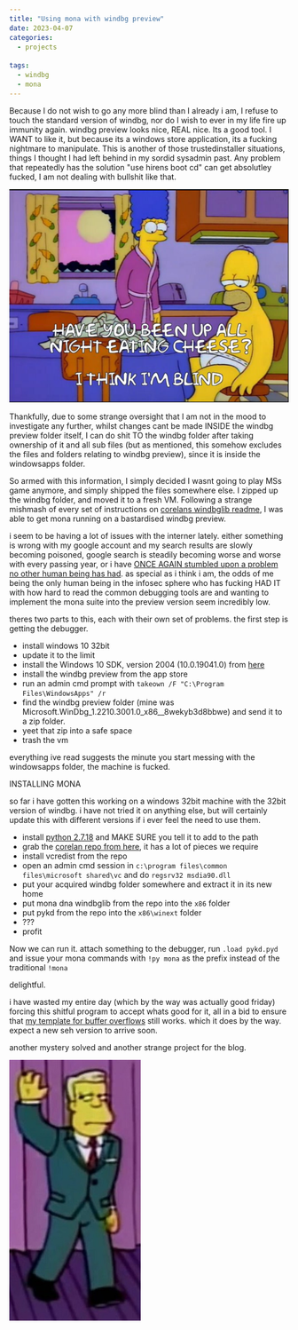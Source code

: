 ```yaml
---
title: "Using mona with windbg preview"
date: 2023-04-07
categories:
  - projects
  
tags:
  - windbg
  - mona
---
```

Because I do not wish to go any more blind than I already i am, I refuse to touch the standard version of windbg, nor do I wish to ever in my life fire up immunity again. windbg preview looks nice, REAL nice. Its a good tool. I WANT to like it, but because its a windows store application, its a fucking nightmare to manipulate. This is another of those trustedinstaller situations, things I thought I had left behind in my sordid sysadmin past. Any problem that repeatedly has the solution "use hirens boot cd" can get absolutley fucked, I am not dealing with bullshit like that.

![blind](/assets/images/mona/cheese.png)

Thankfully, due to some strange oversight that I am not in the mood to investigate any further, whilst changes cant be made INSIDE the windbg preview folder itself, I can do shit TO the windbg folder after taking ownership of it and all sub files (but as mentioned, this somehow excludes the files and folders relating to windbg preview), since it is inside the windowsapps folder. 

So armed with this information, I simply decided I wasnt going to play MSs game anymore, and simply shipped the files somewhere else. I zipped up the windbg folder, and moved it to a fresh VM. Following a strange mishmash of every set of instructions on [corelans windbglib readme](https://github.com/corelan/windbglib), I was able to get mona running on a bastardised windbg preview.

i seem to be having a lot of issues with the interner lately. either something is wrong with my google account and my search results are slowly becoming poisoned, google search is steadily becoming worse and worse with every passing year, or i have [ONCE AGAIN stumbled upon a problem no other human being has had](https://onecloudemoji.github.io/projects/model-location/). as special as i think i am, the odds of me being the only human being in the infosec sphere who has fucking HAD IT with how hard to read the common debugging tools are and wanting to implement the mona suite into the preview version seem incredibly low. 

theres two parts to this, each with their own set of problems. the first step is getting the debugger.

- install windows 10 32bit
- update it to the limit
- install the Windows 10 SDK, version 2004 (10.0.19041.0) from [here](https://go.microsoft.com/fwlink/?linkid=2120735)
- install the windbg preview from the app store
- run an admin cmd prompt with ````takeown /F "C:\Program Files\WindowsApps" /r````
- find the windbg preview folder (mine was Microsoft.WinDbg_1.2210.3001.0_x86__8wekyb3d8bbwe) and send it to a zip folder.
- yeet that zip into a safe space
- trash the vm

everything ive read suggests the minute you start messing with the windowsapps folder, the machine is fucked.

INSTALLING MONA

so far i have gotten this working on a windows 32bit machine with the 32bit version of windbg. i have not tried it on anything else, but will certainly update this with different versions if i ever feel the need to use them.

- install [python 2.7.18](https://www.python.org/downloads/release/python-2718/) and MAKE SURE you tell it to add to the path
- grab the [corelan repo from here](https://github.com/corelan/windbglib), it has a lot of pieces we require 
- install vcredist from the repo
- open an admin cmd session in ````c:\program files\common files\microsoft shared\vc```` and do ````regsrv32 msdia90.dll````
- put your acquired windbg folder somewhere and extract it in its new home
- put mona dna windbglib from the repo into the ````x86```` folder
- put pykd from the repo into the ````x86\winext```` folder
- ???
- profit


Now we can run it. attach something to the debugger, run ````.load pykd.pyd```` and issue your mona commands with ````!py mona```` as the prefix instead of the traditional ````!mona````


delightful.

i have wasted my entire day (which by the way was actually good friday) forcing this shitful program to accept whats good for it, all in a bid to ensure that [my template for buffer overflows](https://github.com/onecloudemoji/BOF-Template) still works. which it does by the way. expect a new seh version to arrive soon.

another mystery solved and another strange project for the blog.

![wolfcastle](/assets/images/fable/mcbain.jpg)
